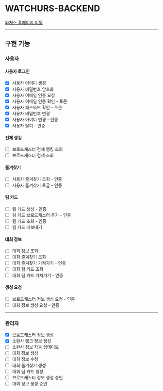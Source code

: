 # WATCHURS-BACKEND

[와쳐스 홈페이지 이동](https://watchurs.com)

---

## 구현 기능

### 사용자

#### 사용자 로그인

- [x] 사용자 아이디 생성
- [x] 사용자 비밀번호 암호화
- [x] 사용자 이메일 인증 요청
- [x] 사용자 이메일 인증 확인 - 토큰
- [x] 사용자 패스워드 확인 - 토큰
- [x] 사용자 비밀번호 변경
- [x] 사용자 아이디 변경 - 인증
- [x] 사용자 탈퇴 - 인증

#### 전체 랭킹

- [ ] 브로드캐스터 전체 랭킹 조회
- [ ] 브로드캐스터 검색 조회

#### 즐겨찾기

- [ ] 사용자 즐겨찾기 조회 - 인증
- [ ] 사용자 즐겨찾기 토글 - 인증

#### 팀 카드

- [ ] 팀 카드 생성 - 인증
- [ ] 팀 카드 브로드캐스터 추가 - 인증
- [ ] 팀 카드 조회 - 인증
- [ ] 팀 카드 내보내기

#### 대회 정보

- [ ] 대회 정보 조회
- [ ] 대회 즐겨찾기 조회
- [ ] 대회 즐겨찾기 가져가기 - 인증
- [ ] 대회 팀 카드 조회
- [ ] 대회 팀 카드 가져가기 - 인증

#### 생성 요청

- [ ] 브로드캐스터 정보 생성 요청 - 인증
- [ ] 대회 정보 생성 요청 - 인증

---

### 관리자

- [x] 브로드캐스터 정보 생성
- [x] 소환사 랭크 정보 생성
- [ ] 소환사 정보 자동 업데이트
- [ ] 대회 정보 생성
- [ ] 대회 정보 수정
- [ ] 대회 즐겨찾기 생성
- [ ] 대회 팀 카드 생성
- [ ] 브로드캐스터 정보 생성 승인
- [ ] 대회 정보 생성 승인
